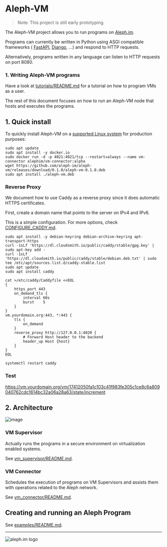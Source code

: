 # Aleph-VM

> Note: This project is still early prototyping.

The Aleph-VM project allows you to run programs on [Aleph.im](https://aleph.im/).

Programs can currently be written in Python using ASGI compatible frameworks (
[FastAPI](https://github.com/tiangolo/fastapi), 
[Django](https://docs.djangoproject.com/en/3.0/topics/async/),
...) and respond to HTTP requests. 

Alternatively, programs written in any language can listen to HTTP requests on port 8080.

### 1. Writing Aleph-VM programs

Have a look at [tutorials/README.md](tutorials/README.md) for a tutorial on how to program VMs
as a user.

The rest of this document focuses on how to run an Aleph-VM node that hosts and executes the programs. 

## 1. Quick install

To quickly install Aleph-VM on a [supported Linux system](./vm_supervisor/README.md#1-supported-platforms)
for production purposes:

```shell
sudo apt update
sudo apt install -y docker.io
sudo docker run -d -p 4021:4021/tcp --restart=always --name vm-connector alephim/vm-connector:alpha
wget https://github.com/aleph-im/aleph-vm/releases/download/0.1.0/aleph-vm-0.1.0.deb
sudo apt install ./aleph-vm.deb
```

### Reverse Proxy

We document how to use Caddy as a reverse proxy since it does automatic HTTPS certificates.

First, create a domain name that points to the server on IPv4 and IPv6.

This is a simple configuration. For more options, check [CONFIGURE_CADDY.md](CONFIGURE_CADDY.md).
```shell
sudo apt install -y debian-keyring debian-archive-keyring apt-transport-https
curl -1sLf 'https://dl.cloudsmith.io/public/caddy/stable/gpg.key' | sudo apt-key add -
curl -1sLf 'https://dl.cloudsmith.io/public/caddy/stable/debian.deb.txt' | sudo tee /etc/apt/sources.list.d/caddy-stable.list
sudo apt update
sudo apt install caddy

cat >/etc/caddy/Caddyfile <<EOL
{
    https_port 443
    on_demand_tls {
        interval 60s
        burst    5
    }
}
vm.yourdomain.org:443, *:443 {
    tls {
        on_demand
    }
    reverse_proxy http://127.0.0.1:4020 {
        # Forward Host header to the backend
        header_up Host {host}
    }
} 
EOL

systemctl restart caddy
```

### Test

https://vm.yourdomain.org/vm/17412050fa1c103c41f983fe305c1ce8c6a809040762cdc1614bc32a06a28a63/state/increment

## 2. Architecture

![image](https://user-images.githubusercontent.com/404665/115885445-452f5180-a450-11eb-856e-f4071023a105.png)

### VM Supervisor

Actually runs the programs in a secure environment on virtualization enabled systems. 

See [vm_supervisor/README.md](./vm_supervisor/README.md).

### VM Connector

Schedules the execution of programs on VM Supervisors and assists
them with operations related to the Aleph network.

See [vm_connector/README.md](./vm_connector/README.md).

## Creating and running an Aleph Program 

See [examples/README.md](./examples/README.md).

---

![aleph.im logo](https://aleph.im/assets/img/logo-wide.1832dbae.svg)
